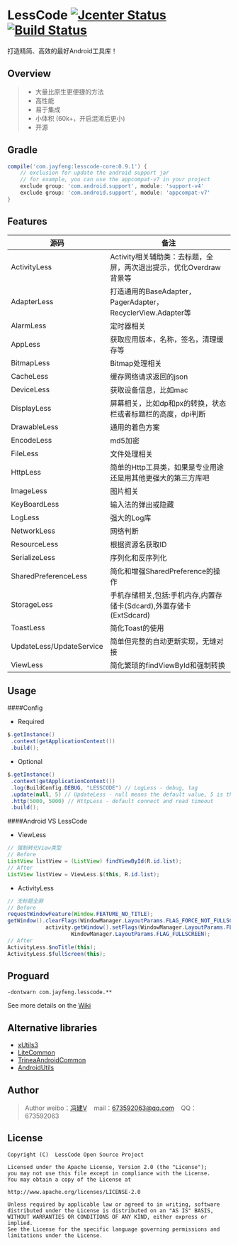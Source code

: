 # LessCode [![Jcenter Status](https://api.bintray.com/packages/openproject/maven/lesscode/images/download.svg)](https://bintray.com/openproject/maven/lesscode) [![Build Status](https://travis-ci.org/openproject/LessCode.svg)](https://travis-ci.org/openproject/LessCode)

打造精简、高效的最好Android工具库！

## Overview

> * 大量比原生更便捷的方法
> * 高性能
> * 易于集成
> * 小体积 (60k+，开启混淆后更小)
> * 开源

## Gradle

```groovy
compile('com.jayfeng:lesscode-core:0.9.1') {
    // exclusion for update the android support jar
    // for example, you can use the appcompat-v7 in your project
    exclude group: 'com.android.support', module: 'support-v4'
    exclude group: 'com.android.support', module: 'appcompat-v7'
}
```

## Features
|源码|备注|
|-------|-------|
|ActivityLess|Activity相关辅助类：去标题，全屏，两次退出提示，优化Overdraw背景等|
|AdapterLess|打造通用的BaseAdapter，PagerAdapter，RecyclerView.Adapter等|
|AlarmLess|定时器相关|
|AppLess|获取应用版本，名称，签名，清理缓存等|
|BitmapLess|Bitmap处理相关|
|CacheLess|缓存网络请求返回的json|
|DeviceLess|获取设备信息，比如mac|
|DisplayLess|屏幕相关，比如dp和px的转换，状态栏或者标题栏的高度，dpi判断|
|DrawableLess|通用的着色方案|
|EncodeLess|md5加密|
|FileLess|文件处理相关|
|HttpLess|简单的Http工具类，如果是专业用途还是用其他更强大的第三方库吧|
|ImageLess|图片相关|
|KeyBoardLess|输入法的弹出或隐藏|
|LogLess|强大的Log库|
|NetworkLess|网络判断|
|ResourceLess|根据资源名获取ID|
|SerializeLess|序列化和反序列化|
|SharedPreferenceLess|简化和增强SharedPreference的操作|
|StorageLess|手机存储相关,包括:手机内存,内置存储卡(Sdcard),外置存储卡(ExtSdcard)|
|ToastLess|简化Toast的使用|
|UpdateLess/UpdateService|简单但完整的自动更新实现，无缝对接|
|ViewLess|简化繁琐的findViewById和强制转换|

## Usage

####Config
* Required
```java
$.getInstance()
 .context(getApplicationContext())
 .build();
```

* Optional
```java
$.getInstance()
 .context(getApplicationContext())
 .log(BuildConfig.DEBUG, "LESSCODE") // LogLess - debug, tag
 .update(null, 5) // UpdateLess - null means the default value, 5 is the notification frequent, default is 5
 .http(5000, 5000) // HttpLess - default connect and read timeout
 .build();
```

####Android VS LessCode

* ViewLess
```java
// 强制转化View类型
// Before
ListView listView = (ListView) findViewById(R.id.list);
// After
ListView listView = ViewLess.$(this, R.id.list);
```

* ActivityLess
```java
// 无标题全屏
// Before
requestWindowFeature(Window.FEATURE_NO_TITLE);
getWindow().clearFlags(WindowManager.LayoutParams.FLAG_FORCE_NOT_FULLSCREEN);
            activity.getWindow().setFlags(WindowManager.LayoutParams.FLAG_FULLSCREEN,
                    WindowManager.LayoutParams.FLAG_FULLSCREEN);
// After
ActivityLess.$noTitle(this);
ActivityLess.$fullScreen(this);
```

## Proguard
```
-dontwarn com.jayfeng.lesscode.**
```

See more details on the [Wiki](https://github.com/openproject/LessCode/wiki)

## Alternative libraries
* [xUtils3](https://github.com/wyouflf/xUtils3)
* [LiteCommon](https://github.com/litesuits/android-common)
* [TrineaAndroidCommon](https://github.com/Trinea/android-common)
* [AndroidUtils](https://github.com/jingle1267/android-utils)

## Author

> Author weibo：<a href="http://weibo.com/xiaofengjian" target="_blank">冯建V</a>&nbsp;&nbsp;&nbsp;&nbsp;mail：673592063@qq.com&nbsp;&nbsp;&nbsp;&nbsp;QQ：673592063

## License

```
Copyright (C)  LessCode Open Source Project

Licensed under the Apache License, Version 2.0 (the "License");
you may not use this file except in compliance with the License.
You may obtain a copy of the License at

http://www.apache.org/licenses/LICENSE-2.0

Unless required by applicable law or agreed to in writing, software
distributed under the License is distributed on an "AS IS" BASIS,
WITHOUT WARRANTIES OR CONDITIONS OF ANY KIND, either express or implied.
See the License for the specific language governing permissions and
limitations under the License.
```
